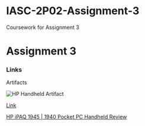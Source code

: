 #   IASC-2P02-Assignment-3
Coursework for Assignment 3

#   Assignment 3

### Links

Artifacts






![HP Handheld Artifact](https://github.com/rustenburgJ/IASC-2P02-Assignment-3/raw/master/images3/images.png)


[Link](url) 

[HP iPAQ 1945 | 1940 Pocket PC Handheld Review](http://www.pocketpccentral.net/ipaq1945.htm#ebay)


